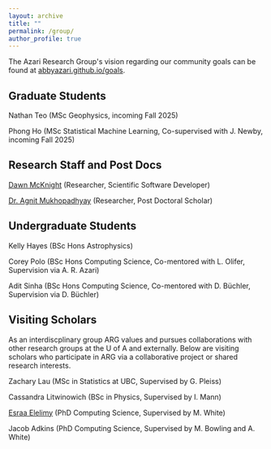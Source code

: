 ```yaml
---
layout: archive
title: ""
permalink: /group/
author_profile: true
---
```


The Azari Research Group's vision regarding our community goals can be found at [abbyazari.github.io/goals](https://abbyazari.github.io/goals).

<!-- 
---

 ARG is actively recruiting! See details on applying at [abbyazari.github.io/join](https://abbyazari.github.io/join).

---
-->

## Graduate Students

Nathan Teo (MSc Geophysics, incoming Fall 2025)

Phong Ho (MSc Statistical Machine Learning, Co-supervised with J. Newby, incoming Fall 2025)

## Research Staff and Post Docs

[Dawn McKnight](https://demcknight.com/) (Researcher, Scientific Software Developer)

[Dr. Agnit Mukhopadhyay](https://scholar.google.com/citations?user=3a4eP-AAAAAJ&hl=en&inst=17001591832933267808) (Researcher, Post Doctoral Scholar)

## Undergraduate Students

Kelly Hayes (BSc Hons Astrophysics)

Corey Polo (BSc Hons Computing Science, Co-mentored with L. Olifer, Supervision via A. R. Azari)

Adit Sinha (BSc Hons Computing Science, Co-mentored with D. Büchler, Supervision via D. Büchler)

## Visiting Scholars

As an interdiscplinary group ARG values and pursues collaborations with other research groups at the U of A and externally. Below are visiting scholars who participate in ARG via a collaborative project or shared research interests.

Zachary Lau (MSc in Statistics at UBC, Supervised by G. Pleiss)

Cassandra Litwinowich (BSc in Physics, Supervised by I. Mann)

[Esraa Elelimy](https://esraaelelimy.github.io/) (PhD Computing Science, Supervised by M. White)

Jacob Adkins (PhD Computing Science, Supervised by M. Bowling and A. White)



